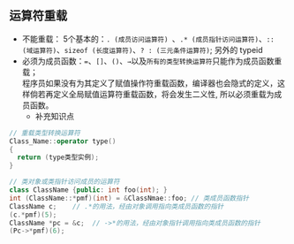 

## 运算符重载
- 不能重载： 5个基本的：`. (成员访问运算符) `、`.* (成员指针访问运算符)`、`:: (域运算符)`、`sizeof (长度运算符)`、`? : (三元条件运算符)`; 另外的 typeid
- 必须为成员函数：`=`、`[]`、`()`、`→`以及`所有的类型转换运算符`只能作为成员函数重载；<br>
程序员如果没有为其定义了赋值操作符重载函数，编译器也会隐式的定义，这样倘若再定义全局赋值运算符重载函数，将会发生二义性, 所以必须重载为成员函数。<br>
  - 补充知识点
```cpp
// 重载类型转换运算符
Class_Name::operator type()
{
  return (type类型实例);
}

// 类对象或类指针访问成员的运算符
class ClassName {public: int foo(int); }
int (ClassName::*pmf)(int) = &ClassNmae::foo; // 类成员函数指针
ClassName c;    // .*的用法，经由对象调用指向类成员函数的指针
(c.*pmf)(5);
ClassName *pc = &c;  // ->*的用法，经由对象指针调用指向类成员函数的指针
(Pc->*pmf)(6);
```
